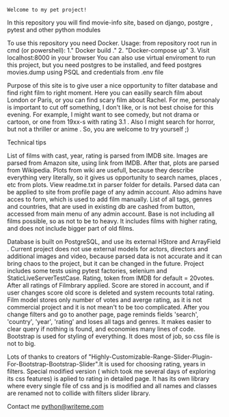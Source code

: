     Welcome to my pet project!
In this repository you will find movie-info site, based on django, postgre , pytest and other python modules 

To use this repository you need Docker. Usage: from repository root run in cmd (or powershell): 
1." Docker build ." 
2. "Docker-compose up" 
3. Visit localhost:8000 in your browser
You can also use virtual enviroment to run this project, but you need postgres to be installed, and feed postgres movies.dump using PSQL and credentials from .env file

Purpose of this site is to give user a nice opportunity to filter database and find right film to right moment. Here you can easilly search film about London or Paris, or you can find scary film about Rachel. For me, personaly is important to cut off something, I don't like, or is not best choise for this evening. For example, I might want to see comedy, but not drama or cartoon, or one from 19xx-s with rating 3.1 . Also I might search for horror, but not a thriller or anime . So, you are welcome to try yourself ;)

Technical tips

List of films with cast, year, rating is parsed from IMDB site. Images are parsed from Amazon site, using link from IMDB. After that, plots are parsed from Wikipedia. Plots from wiki are usefull, because they describe everything very literally, so it gives us opportunity to search names, places , etc from plots. View readme.txt in parser folder for details. Parsed data can be applied to site from profile page of any admin account. Also admins have acces to form, which is used to add film manually.
List of all tags, genres and countries, that are used in existing db are cashed from button, accessed from main menu of any admin account. 
Base is not including all films possible, so as not to be to heavy. It includes films with higher rating, and does not include bigger part of old films.

Database is built on PostgreSQL, and use its external HStore and ArrayField . Current project does not use external models for actors, directors and additional images and video, because parsed data is not accurate and it can bring chaos to the project, but it can be changed in the future.
Project includes some tests using pytest factories, selenium and StaticLiveServerTestCase.
Rating, token from IMDB for default = 20votes. After all ratings of Filmbrary applied. Score are stored in account, and if user changes score old score is deleted and system recounts total rating. Film model stores only number of votes and averge rating, as it is not commercial project and it is not mean't to be too complicated.
After you change filters and go to another page, page reminds fields 'search', 'country', 'year', 'rating' and loses all tags and genres. It makes easier to clear query if nothing is found, and economies many lines of code.
Bootstrap is used for styling of everything. It does most of job, so css file is not to big.

Lots of thanks to creators of "Highly-Customizable-Range-Slider-Plugin-For-Bootstrap-Bootstrap-Slider".It is used for choosing rating, years in filters. Special modified version ( which took me several days of exploring its css features) is aplied to rating in detailed page. It has its own library where every single file of css and js is modified and all names and classes are renamed not to collide with filters slider library.


Contact me
python@writeme.com
